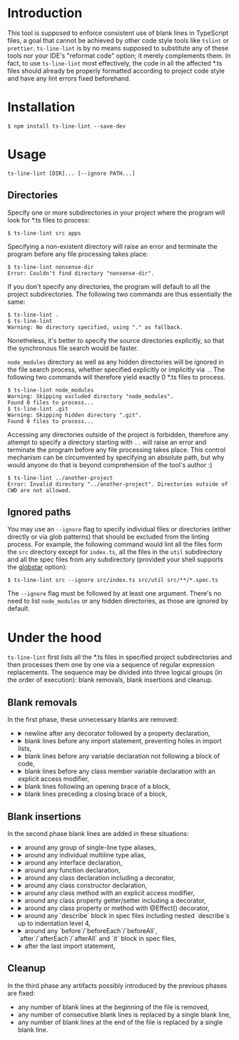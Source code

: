# Introduction
This tool is supposed to enforce consistent use of blank lines in TypeScript files, a goal that cannot be achieved by other code style tools like `tslint` or `prettier`. `ts-line-lint` is by no means supposed to substitute any of these tools nor your IDE's "reformat code" option; it merely complements them. In fact, to use `ts-line-lint` most effectively, the code in all the affected \*.ts files should already be properly formatted according to project code style and have any lint errors fixed beforehand.

# Installation
```
$ npm install ts-line-lint --save-dev
```

# Usage
```
ts-line-lint [DIR]... [--ignore PATH...]
```

## Directories
Specify one or more subdirectories in your project where the program will look for \*.ts files to process:
```
$ ts-line-lint src apps
```

Specifying a non-existent directory will raise an error and terminate the program before any file processing takes place:
```
$ ts-line-lint nonsense-dir
Error: Couldn't find directory "nonsense-dir".
```

If you don't specify any directories, the program will default to all the project subdirectories. The following two commands are thus essentially the same:
```
$ ts-line-lint .
$ ts-line-lint
Warning: No directory specified, using "." as fallback.
```

Nonetheless, it's better to specify the source directories explicitly, so that the synchronous file search would be faster.

`node_modules` directory as well as any hidden directories will be ignored in the file search process, whether specified explicitly or implicitly via `.`. The following two commands will therefore yield exactly 0 \*.ts files to process.
```
$ ts-line-lint node_modules
Warning: Skipping excluded directory "node_modules".
Found 0 files to process...
$ ts-line-lint .git
Warning: Skipping hidden directory ".git".
Found 0 files to process...
```

Accessing any directories outside of the project is forbidden, therefore any attempt to specify a directory starting with `..` will raise an error and terminate the program before any file processing takes place. This control mechanism can be circumvented by specifying an absolute path, but why would anyone do that is beyond comprehension of the tool's author :)
```
$ ts-line-lint ../another-project
Error: Invalid directory "../another-project". Directories outside of CWD are not allowed.
```

## Ignored paths
You may use an `--ignore` flag to specify individual files or directories (either directly or via glob patterns) that should be excluded from the linting process. For example, the following command would lint all the files form the `src` directory except for `index.ts`, all the files in the `util` subdirectory and all the spec files from any subdirectory (provided your shell supports the [globstar](https://stackoverflow.com/a/28199633) option):
```
$ ts-line-lint src --ignore src/index.ts src/util src/**/*.spec.ts
```

The `--ignore` flag must be followed by at least one argument. There's no need to list `node_modules` or any hidden directories, as those are ignored by default.

# Under the hood
`ts-line-lint` first lists all the \*.ts files in specified project subdirectories and then processes them one by one via a sequence of regular expression replacements. The sequence may be divided into three logical groups (in the order of execution): blank removals, blank insertions and cleanup.

## Blank removals
In the first phase, these unnecessary blanks are removed:
* <details><summary style="cursor: pointer">newline after any decorator followed by a property declaration,</summary>

  ```javascript
  @Input()
  public foo!: Foo;
  ```
  becomes
  ```javascript
  @Input() public foo!: Foo;
  ```
  </details>
* <details><summary style="cursor: pointer">blank lines before any import statement, preventing holes in import lists,</summary>

  ```javascript
  import {Foo} from "./foo";

  import {
      FirstLongThingFromBar,
      SecondLongThingFromBar
  } from '../bar';
  ```
  becomes
  ```javascript
  import {Foo} from "./foo";
  import {
      FirstLongThingFromBar,
      SecondLongThingFromBar
  } from '../bar';
  ```
  </details>
* <details><summary style="cursor: pointer">blank lines before any variable declaration not following a block of code,</summary>

  ```javascript
  if (condition) {
      // following const stays separated
  }

  const bar = 'bar';

  describe('following const comes closer', () => {

      const foo = 'foo';
  ```
  becomes
  ```javascript
  if (condition) {
      // following const stays separated
  }

  const bar = 'bar';

  describe('following const comes closer', () => {
      const foo = 'foo';
  ```
  </details>
* <details><summary style="cursor: pointer">blank lines before any class member variable declaration with an explicit access modifier,</summary>

  ```javascript
  class Foo {

      private bar = 'foo';
  ```
  becomes
  ```javascript
  class Foo {
      private bar = 'foo';
  ```
  </details>
* <details><summary style="cursor: pointer">blank lines following an opening brace of a block,</summary>

  ```javascript
  constructor(private foo: Foo) {

  }
  ```
  becomes
  ```javascript
  constructor(private foo: Foo) {
  }
  ```
  </details>
* <details><summary style="cursor: pointer">blank lines preceding a closing brace of a block,</summary>

  ```javascript
      return foo;

  }
  ```
  becomes
  ```javascript
      return foo;
  }
  ```
  </details>

## Blank insertions
In the second phase blank lines are added in these situations:
* <details><summary style="cursor: pointer">around any group of single-line type aliases,</summary>

  ```javascript
  export type AliasedType = nativeType;
  let aliased: AliasedType;
  ```
  becomes
  ```javascript
  export type AliasedType = nativeType;

  let aliased: AliasedType;
  ```
  </details>
* <details><summary style="cursor: pointer">around any individual multiline type alias,</summary>

  ```javascript
  // preceding non-blank line
  export type UnionType =
      SomeType |
      AnotherType;
  // following non-blank line
  ```
  becomes
  ```javascript
  // preceding non-blank line

  export type UnionType =
      SomeType |
      AnotherType;

  // following non-blank line
  ```
  </details>
* <details><summary style="cursor: pointer">around any interface declaration,</summary>

  ```javascript
  // preceding non-blank line
  export interface ExportedInterface {
      prop1: type;
      prop2: type;
  }
  // following non-blank line
  ```
  becomes
  ```javascript
  // preceding non-blank line

  export interface ExportedInterface {
      prop1: type;
      prop2: type;
  }

  // following non-blank line
  ```
  </details>
* <details><summary style="cursor: pointer">around any function declaration,</summary>

  ```javascript
  const foo = 'foo';
  function bar(): string {
      return foo.toUppercase();
  }
  bar();
  ```
  becomes
  ```javascript
  const foo = 'foo';

  function bar(): string {
      return foo.toUppercase();
  }

  bar();
  ```
  </details>
* <details><summary style="cursor: pointer">around any class declaration including a decorator,</summary>

  ```javascript
  // preceding non-blank line
  @Component({
    selector: "app-foo",
  })
  class FooComponent {
    // implementation
  }
  // following non-blank line
  ```
  becomes
  ```javascript
  // preceding non-blank line

  @Component({
    selector: "app-foo",
  })
  class FooComponent {
    // implementation
  }

  // following non-blank line
  ```
  </details>
* <details><summary style="cursor: pointer">around any class constructor declaration,</summary>

  ```javascript
  class Foo {
      constructor(private bar: type) {
      }
  }
  ```
  becomes
  ```javascript
  class Foo {

      constructor(private bar: type) {
      }

  }
  ```
  </details>
* <details><summary style="cursor: pointer">around any class method with an explicit access modifier,</summary>

  ```javascript
  class Foo {
      private bar = 'bar';
      public getBar(): string {
          return this.bar;
      }
  }
  ```
  becomes
  ```javascript
  class Foo {
      private bar = 'bar';

      public getBar(): string {
          return this.bar;
      }

  }
  ```
  </details>
* <details><summary style="cursor: pointer">around any class property getter/setter including a decorator,</summary>

  ```javascript
  class Foo {
    @Input()
    set baz(param: type) {
      this _baz = param;
    }
  }
  ```
  becomes
  ```javascript
  class Foo {

    @Input()
    set baz(param: type) {
      this _baz = param;
    }

  }
  ```
  </details>
* <details><summary style="cursor: pointer">around any class property or method with @Effect() decorator,</summary>

  ```javascript
  class Foo {
      @Effect()
      public barAction$ = this.actions$.pipe(
          // code
      );
  }
  ```
  becomes
  ```javascript
  class Foo {

      @Effect()
      public barAction$ = this.actions$.pipe(
          // code
      );

  }
  ```
  </details>
* <details><summary style="cursor: pointer">around any `describe` block in spec files including nested `describe`s up to indentation level 4,</summary>

  ```javascript
  // preceding non-blank line
  describe("top-level test suite", () => {
      describe("first level nested test suite", () => {
          // something else
      });
  });
  // following non-blank line
  ```
  becomes
  ```javascript
  // preceding non-blank line

  describe("top-level test suite", () => {

      describe("first level nested test suite", () => {
          // something else
      });

  });

  // following non-blank line
  ```
  </details>
* <details><summary style="cursor: pointer">around any `before`/`beforeEach`/`beforeAll`, `after`/`afterEach`/`afterAll` and `it` block in spec files,</summary>

  ```javascript
  describe("test suite", () => {
      beforeEach(() => {
          // code
      });
      it("asynchronous test case", async () => {
          // await expect...
      });
  });
  ```
  becomes
  ```javascript
  describe("test suite", () => {

      beforeEach(() => {
          // code
      });

      it("asynchronous test case", async () => {
          // await expect...
      });

  });
  ```
  </details>
* <details><summary style="cursor: pointer">after the last import statement,</summary>

  ```javascript
  import {Abc} from "abc";
  const foo = 'Foo';
  ```
  becomes
  ```javascript
  import {Abc} from "abc";

  const foo = 'Foo';
  ```
  </details>

## Cleanup
In the third phase any artifacts possibly introduced by the previous phases are fixed:
* any number of blank lines at the beginning of the file is removed,
* any number of consecutive blank lines is replaced by a single blank line,
* any number of blank lines at the end of the file is replaced by a single blank line.
